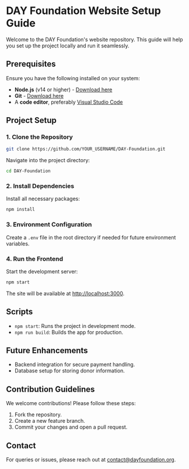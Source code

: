 # DAY Foundation Website Setup Guide

Welcome to the DAY Foundation's website repository. This guide will help you set up the project locally and run it seamlessly.

## **Prerequisites**
Ensure you have the following installed on your system:

- **Node.js** (v14 or higher) - [Download here](https://nodejs.org/)
- **Git** - [Download here](https://git-scm.com/)
- A **code editor**, preferably [Visual Studio Code](https://code.visualstudio.com/)

## **Project Setup**

### 1. **Clone the Repository**
```bash
git clone https://github.com/YOUR_USERNAME/DAY-Foundation.git
```
Navigate into the project directory:
```bash
cd DAY-Foundation
```

### 2. **Install Dependencies**
Install all necessary packages:
```bash
npm install
```

### 3. **Environment Configuration**
Create a `.env` file in the root directory if needed for future environment variables.

### 4. **Run the Frontend**
Start the development server:
```bash
npm start
```
The site will be available at [http://localhost:3000](http://localhost:3000).

## **Scripts**
- `npm start`: Runs the project in development mode.
- `npm run build`: Builds the app for production.

## **Future Enhancements**
- Backend integration for secure payment handling.
- Database setup for storing donor information.

## **Contribution Guidelines**
We welcome contributions! Please follow these steps:
1. Fork the repository.
2. Create a new feature branch.
3. Commit your changes and open a pull request.

## **Contact**
For queries or issues, please reach out at [contact@dayfoundation.org](mailto:dayfoundation008@gmail.com).
